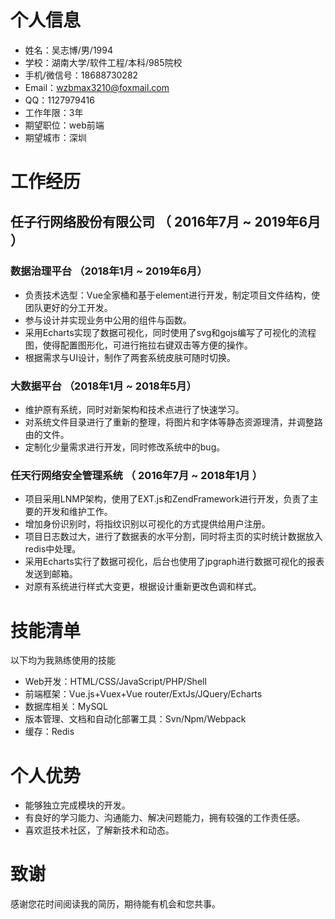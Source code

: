 # 个人信息
 - 姓名：吴志博/男/1994
 - 学校：湖南大学/软件工程/本科/985院校
- 手机/微信号：18688730282
- Email：wzbmax3210@foxmail.com
- QQ：1127979416
 - 工作年限：3年
 - 期望职位：web前端
 - 期望城市：深圳


# 工作经历

## 任子行网络股份有限公司 （ 2016年7月 ~ 2019年6月 ）

### 数据治理平台 （2018年1月 ~  2019年6月）
- 负责技术选型：Vue全家桶和基于element进行开发，制定项目文件结构，使团队更好的分工开发。
- 参与设计并实现业务中公用的组件与函数。
- 采用Echarts实现了数据可视化，同时使用了svg和gojs编写了可视化的流程图，使得配置图形化，可进行拖拉右键双击等方便的操作。
- 根据需求与UI设计，制作了两套系统皮肤可随时切换。


### 大数据平台 （2018年1月 ~ 2018年5月）
- 维护原有系统，同时对新架构和技术点进行了快速学习。
- 对系统文件目录进行了重新的整理，将图片和字体等静态资源理清，并调整路由的文件。
- 定制化少量需求进行开发，同时修改系统中的bug。


### 任天行网络安全管理系统 （ 2016年7月 ~ 2018年1月 ）
- 项目采用LNMP架构，使用了EXT.js和ZendFramework进行开发，负责了主要的开发和维护工作。
- 增加身份识别时，将指纹识别以可视化的方式提供给用户注册。
- 项目日志数过大，进行了数据表的水平分割，同时将主页的实时统计数据放入redis中处理。
- 采用Echarts实行了数据可视化，后台也使用了jpgraph进行数据可视化的报表发送到邮箱。
- 对原有系统进行样式大变更，根据设计重新更改色调和样式。

# 技能清单

以下均为我熟练使用的技能
- Web开发：HTML/CSS/JavaScript/PHP/Shell
- 前端框架：Vue.js+Vuex+Vue router/ExtJs/JQuery/Echarts
- 数据库相关：MySQL
- 版本管理、文档和自动化部署工具：Svn/Npm/Webpack
- 缓存：Redis

# 个人优势
- 能够独立完成模块的开发。
- 有良好的学习能力、沟通能力、解决问题能力，拥有较强的工作责任感。
- 喜欢逛技术社区，了解新技术和动态。
# 致谢
感谢您花时间阅读我的简历，期待能有机会和您共事。
      
  
  
